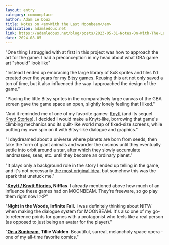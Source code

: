 ```yaml
---
layout: entry
category: commonplace
author: Adam Le Doux
title: Notes on <em>With the Last Moonbeam</em>
publication: adamledoux.net
link: https://adamledoux.net/blog/posts/2023-05-31-Notes-On-With-The-Last-Moonbeam.html
date: 2024-08-05
---
```


"One thing I struggled with at first in this project was how to approach the art for the game. I had a preconception in my head about what GBA game art "should" look like"

"Instead I ended up embracing the large library of 8x8 sprites and tiles I'd created over the years for my Bitsy games. Reusing this art not only saved a ton of time, but it also influenced the way I approached the design of the game."

"Placing the little Bitsy sprites in the comparatively large canvas of the GBA screen gave the game space an open, slightly lonely feeling that I liked."

"And it reminded me of one of my favorite games: [Knytt](https://nifflas.ni2.se/games/) (and its sequel [Knytt Stories](https://www.knyttlevels.com/)). I decided I would make a Knytt-like, borrowing that game's climbing mechanics and its quilt-like world map of fixed-size screens, while putting my own spin on it with Bitsy-like dialogue and graphics."

"I daydreamed about a universe where planets are born from seeds, then take the form of giant animals and wander the cosmos until they eventually settle into orbit around a star, after which they slowly accumulate landmasses, seas, etc. until they become an ordinary planet."

"It plays only a background role in the story I ended up telling in the game, and it's not necessarily [the most original idea](https://en.wikipedia.org/wiki/Discworld_(world)), but somehow this was the spark that unstuck me."

"**[Knytt / Knytt Stories](https://nifflas.ni2.se/games/), Nifflas.** I already mentioned above how much of an influence these games had on MOONBEAM. They're freeware, so go play them right now! >:P"

"**Night in the Woods, Infinite Fall.** I was definitely thinking about NITW when making the dialogue system for MOONBEAM. It's also one of my go-to reference points for games with a protagonist who feels like a real person (as opposed to just being an avatar for the player)."

"**[On a Sunbeam](https://www.onasunbeam.com/), Tillie Walden.** Beautiful, surreal, melancholy space opera - one of my all-time favorite comics."
